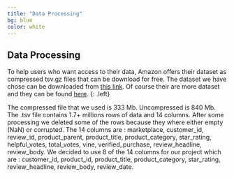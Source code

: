 ```yaml
---
title: "Data Processing"
bg: blue
color: white
---
```


## Data Processing

To help users who want access to their data, Amazon offers their dataset as compressed tsv.gz files that can be download for free. The dataset we have chose can be downloaded from [this link](https://s3.amazonaws.com/amazon-reviews-pds/tsv/amazon_reviews_multilingual_UK_v1_00.tsv.gz). Of course their are more dataset and they can be found [here](https://s3.amazonaws.com/amazon-reviews-pds/tsv/index.txt).
{: .left}

The compressed file that we used is 333 Mb. Uncompressed is 840 Mb. The .tsv file contains 1.7+ millions rows of data and 14 columns. After some processing we deleted some of the rows because they where either empty (NaN) or corrupted.
The 14 columns are : marketplace, customer_id, review_id, product_parent, product_title, product_category, star_rating, helpful_votes, total_votes, vine, verified_purchase, review_headline, review_body.
We decided to use 8 of the 14 columns for our project which are : customer_id, product_id, product_title, product_category, star_rating, review_headline, review_body, review_date.
